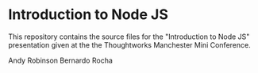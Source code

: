 # Introduction to Node JS
This repository contains the source files for the "Introduction to Node JS" presentation 
given at the the Thoughtworks Manchester Mini Conference.

Andy Robinson
Bernardo Rocha